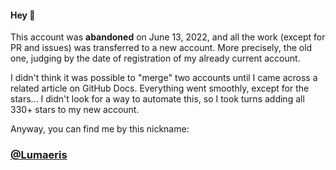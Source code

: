 #### Hey 👋

This account was **abandoned** on June 13, 2022, and all the work (except for PR and issues) was transferred to a new account. More precisely, the old one, judging by the date of registration of my already current account.

I didn't think it was possible to "merge" two accounts until I came across a related article on GitHub Docs. Everything went smoothly, except for the stars... I didn't look for a way to automate this, so I took turns adding all 330+ stars to my new account.

Anyway, you can find me by this nickname:

### [@Lumaeris](https://github.com/Lumaeris)
